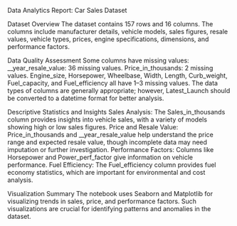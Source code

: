 Data Analytics Report: 
Car Sales Dataset

Dataset Overview
The dataset contains 157 rows and 16 columns.
The columns include manufacturer details, vehicle models, sales figures, resale values, vehicle types, prices, engine specifications, dimensions, and performance factors.

Data Quality Assessment
Some columns have missing values:
__year_resale_value: 36 missing values.
Price_in_thousands: 2 missing values.
Engine_size, Horsepower, Wheelbase, Width, Length, Curb_weight, Fuel_capacity, and Fuel_efficiency all have 1–3 missing values.
The data types of columns are generally appropriate; however, Latest_Launch should be converted to a datetime format for better analysis.

Descriptive Statistics and Insights
Sales Analysis:
The Sales_in_thousands column provides insights into vehicle sales, with a variety of models showing high or low sales figures.
Price and Resale Value:
Price_in_thousands and __year_resale_value help understand the price range and expected resale value, though incomplete data may need imputation or further investigation.
Performance Factors:
Columns like Horsepower and Power_perf_factor give information on vehicle performance.
Fuel Efficiency:
The Fuel_efficiency column provides fuel economy statistics, which are important for environmental and cost analysis.

Visualization Summary
The notebook uses Seaborn and Matplotlib for visualizing trends in sales, price, and performance factors. Such visualizations are crucial for identifying patterns and anomalies in the dataset.
